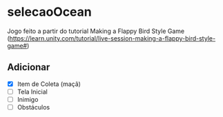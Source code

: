 # selecaoOcean

Jogo feito a partir do tutorial Making a Flappy Bird Style Game (https://learn.unity.com/tutorial/live-session-making-a-flappy-bird-style-game#)

## Adicionar
- [x] Item de Coleta (maçã)
- [ ] Tela Inicial
- [ ] Inimigo
- [ ] Obstáculos